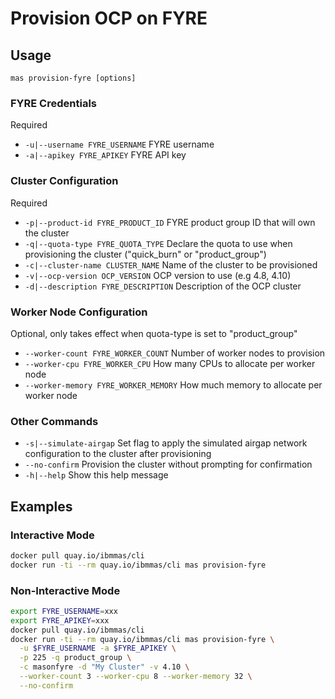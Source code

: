 Provision OCP on FYRE
===============================================================================

Usage
-------------------------------------------------------------------------------
`mas provision-fyre [options]`

### FYRE Credentials
Required

- `-u|--username FYRE_USERNAME` FYRE username
- `-a|--apikey FYRE_APIKEY` FYRE API key

### Cluster Configuration
Required

- `-p|--product-id FYRE_PRODUCT_ID` FYRE product group ID that will own the cluster
- `-q|--quota-type FYRE_QUOTA_TYPE` Declare the quota to use when provisioning the cluster ("quick_burn" or "product_group")
- `-c|--cluster-name CLUSTER_NAME` Name of the cluster to be provisioned
- `-v|--ocp-version OCP_VERSION` OCP version to use (e.g 4.8, 4.10)
- `-d|--description FYRE_DESCRIPTION` Description of the OCP cluster

### Worker Node Configuration
Optional, only takes effect when quota-type is set to "product_group"

- `--worker-count FYRE_WORKER_COUNT` Number of worker nodes to provision
- `--worker-cpu FYRE_WORKER_CPU` How many CPUs to allocate per worker node
- `--worker-memory FYRE_WORKER_MEMORY` How much memory to allocate per worker node

### Other Commands
- `-s|--simulate-airgap` Set flag to apply the simulated airgap network configuration to the cluster after provisioning
- `--no-confirm` Provision the cluster without prompting for confirmation
- `-h|--help` Show this help message


Examples
-------------------------------------------------------------------------------
### Interactive Mode
```bash
docker pull quay.io/ibmmas/cli
docker run -ti --rm quay.io/ibmmas/cli mas provision-fyre
```

### Non-Interactive Mode
```bash
export FYRE_USERNAME=xxx
export FYRE_APIKEY=xxx
docker pull quay.io/ibmmas/cli
docker run -ti --rm quay.io/ibmmas/cli mas provision-fyre \
  -u $FYRE_USERNAME -a $FYRE_APIKEY \
  -p 225 -q product_group \
  -c masonfyre -d "My Cluster" -v 4.10 \
  --worker-count 3 --worker-cpu 8 --worker-memory 32 \
  --no-confirm
```
